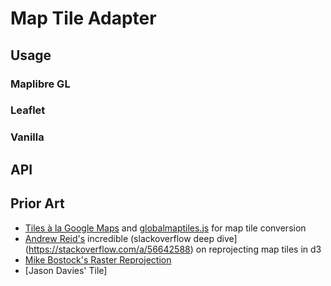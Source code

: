 # Map Tile Adapter

## Usage

### Maplibre GL

### Leaflet

### Vanilla

## API

## Prior Art
- [Tiles à la Google Maps](https://www.maptiler.com/google-maps-coordinates-tile-bounds-projection/) and [globalmaptiles.js](https://github.com/datalyze-solutions/globalmaptiles/blob/master/globalmaptiles.js) for map tile conversion
- [Andrew Reid's](https://stackoverflow.com/users/7106086/andrew-reid) incredible (slackoverflow deep dive](https://stackoverflow.com/a/56642588) on reprojecting map tiles in d3
- [Mike Bostock's Raster Reprojection](https://bl.ocks.org/mbostock/4329423)
- [Jason Davies' Tile]
